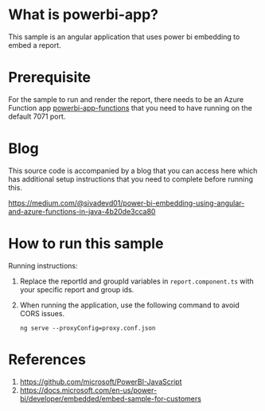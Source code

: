 # What is powerbi-app?

This sample is an angular application that uses power bi embedding to embed a report.

# Prerequisite

For the sample to run and render the report, there needs to be an Azure Function app [powerbi-app-functions](https://github.com/sdesa/powerbi-app-functions) that you need to have running on the default 7071 port.

# Blog 

This source code is accompanied by a blog that you can access here which has additional setup instructions that you need to complete before running this.

https://medium.com/@sivadevd01/power-bi-embedding-using-angular-and-azure-functions-in-java-4b20de3cca80

# How to run this sample

Running instructions:

1. Replace the reportId and groupId variables in `report.component.ts` with your specific report and group ids.
2. When running the application, use the following command to avoid CORS issues.

      `ng serve --proxyConfig=proxy.conf.json`


# References

1. https://github.com/microsoft/PowerBI-JavaScript
2. https://docs.microsoft.com/en-us/power-bi/developer/embedded/embed-sample-for-customers
